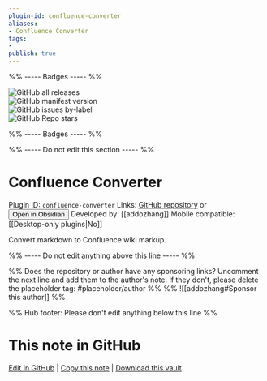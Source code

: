 ```yaml
---
plugin-id: confluence-converter
aliases:
- Confluence Converter
tags: 
- 
publish: true
---
```


%% ----- Badges ----- %%

![GitHub all releases](https://img.shields.io/github/downloads/addozhang/obsidian-confluence-converter/total?color=573E7A&logo=github&style=for-the-badge)   
![GitHub manifest version](https://img.shields.io/github/manifest-json/v/addozhang/obsidian-confluence-converter?color=573E7A&logo=github&style=for-the-badge)   
![GitHub issues by-label](https://img.shields.io/github/issues/addozhang/obsidian-confluence-converter/help%20wanted?color=573E7A&logo=github&style=for-the-badge)   
![GitHub Repo stars](https://img.shields.io/github/stars/addozhang/obsidian-confluence-converter?color=573E7A&logo=github&style=for-the-badge)

%% ----- Badges ----- %%

%% ----- Do not edit this section ----- %%

# Confluence Converter

Plugin ID: `confluence-converter`
Links: [GitHub repository](https://github.com/addozhang/obsidian-confluence-converter) or [<button id=HH>Open in Obsidian</button>](obsidian://show-plugin?id=confluence-converter)
Developed by: [[addozhang]]
Mobile compatible: [[Desktop-only plugins|No]]

Convert markdown to Confluence wiki markup.

%% ----- Do not edit anything above this line ----- %% 

%% Does the repository or author have any sponsoring links? Uncomment the next line and add them to the author's note. If they don't, please delete the placeholder tag: #placeholder/author %%
%% ![[addozhang#Sponsor this author]] %%

%% Hub footer: Please don't edit anything below this line %%

# This note in GitHub

<span class="git-footer">[Edit In GitHub](https://github.dev/obsidian-community/obsidian-hub/blob/main/02%20-%20Community%20Expansions/02.05%20All%20Community%20Expansions/Plugins/confluence-converter.md "git-hub-edit-note") | [Copy this note](https://raw.githubusercontent.com/obsidian-community/obsidian-hub/main/02%20-%20Community%20Expansions/02.05%20All%20Community%20Expansions/Plugins/confluence-converter.md "git-hub-copy-note") | [Download this vault](https://github.com/obsidian-community/obsidian-hub/archive/refs/heads/main.zip "git-hub-download-vault") </span>
